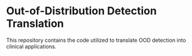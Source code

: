 # Out-of-Distribution Detection Translation

This repository contains the code utilized to translate OOD detection into clinical applications.

